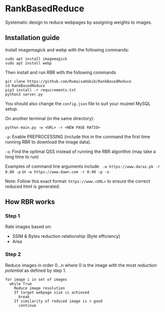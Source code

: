 # RankBasedReduce
Systematic design to reduce webpages by assigning weights to images.

## Installation guide
Install imagemagick and webp with the following commands:
```
sudo apt install imagemagick
sudo apt install webp
```
Then install and run RBR with the following commands
```
git clone https://github.com/RumaisaHabib/RankBasedReduce
cd RankBasedReduce
pip3 install -r requirements.txt
python3 server.py
```
You should also change the ```config.json``` file to suit your muzeel MySQL setup.

On another terminal (in the same directory):
```
python main.py -w <URL> -r <NEW PAGE RATIO>
```
```-p```: Enable PREPROCESSING (include this in the command the first time running RBR to download the image data).

```-o```: Find the optimal QSS instead of running the RBR algorithm (may take a long time to run)

Examples of command line arguments include ``` -w https://www.daraz.pk -r 0.80 -p``` or ```-w https://www.dawn.com -r 0.90 -p -o```

Note: Follow this exact format: ```https://www.<URL>``` to ensure the correct reduced html is generated.

## How RBR works
### Step 1 
Rate images based on:
- SSIM & Bytes reduction relationship (Byte efficiency)
- Area

### Step 2
Reduce images in order 0...n where 0 is the image with the most _reduction potential_ as defined by step 1.

```
for image i in set of images
  while True
    Reduce image resolution
    If target webpage size is achieved
      break
    If similarity of reduced image is < good
      continue
```
